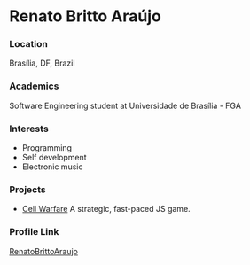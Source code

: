 # Renato Britto Araújo

### Location

Brasília, DF, Brazil

### Academics

Software Engineering student at Universidade de Brasília - FGA

### Interests

- Programming
- Self development
- Electronic music

### Projects

- [Cell Warfare](https://cell-warfare.herokuapp.com/) A strategic, fast-paced JS game.

### Profile Link

[RenatoBrittoAraujo](https://github.com/RenatoBrittoAraujo)
